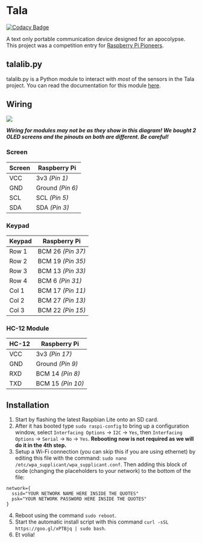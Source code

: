 # Tala

[![Codacy Badge](https://api.codacy.com/project/badge/Grade/8d164705b0754d2aa521074af36ce943)](https://www.codacy.com/app/malvern-code-club/tala?utm_source=github.com&utm_medium=referral&utm_content=malvern-code-club/tala&utm_campaign=badger)

A text only portable communication device designed for an apocolypse. This project was a competition entry for [Raspberry Pi Pioneers](https://www.raspberrypi.org/pioneers/).

## talalib.py

talalib.py is a Python module to interact with *most* of the sensors in the Tala
project. You can read the documentation for this module [here](talalib.md).

## Wiring

![](tala_bb.png)

***Wiring for modules may not be as they show in this diagram! We bought 2 OLED
screens and the pinouts on both are different. Be careful!***

### Screen

| Screen | Raspberry Pi     |
| ------ | ---------------- |
| VCC    | 3v3 *(Pin 1)*    |
| GND    | Ground *(Pin 6)* |
| SCL    | SCL *(Pin 5)*    |
| SDA    | SDA *(Pin 3)*    |

### Keypad

| Keypad | Raspberry Pi      |
| ------ | ----------------- |
| Row 1  | BCM 26 *(Pin 37)* |
| Row 2  | BCM 19 *(Pin 35)* |
| Row 3  | BCM 13 *(Pin 33)* |
| Row 4  | BCM 6 *(Pin 31)*  |
| Col 1  | BCM 17 *(Pin 11)* |
| Col 2  | BCM 27 *(Pin 13)* |
| Col 3  | BCM 22 *(Pin 15)* |

### HC-12 Module

| HC-12 | Raspberry Pi      |
| ----- | ----------------- |
| VCC   | 3v3 *(Pin 17)*    |
| GND   | Ground *(Pin 9)*  |
| RXD   | BCM 14 *(Pin 8)*  |
| TXD   | BCM 15 *(Pin 10)* |

## Installation

1. Start by flashing the latest Raspbian Lite onto an SD card.
2. After it has booted type `sudo raspi-config` to bring up a configuration
window, select `Interfacing Options` -> `I2C` -> `Yes`, then `Interfacing Options`
-> `Serial` -> `No` -> `Yes`. **Rebooting now is not required as we will do it
in the 4th step.**
3. Setup a Wi-Fi connection (you can skip this if you are using ethernet) by
editing this file with the command: `sudo nano /etc/wpa_supplicant/wpa_supplicant.conf`.
Then adding this block of code (changing the placeholders to your network) to the
bottom of the file:
```
network={
  ssid="YOUR NETWORK NAME HERE INSIDE THE QUOTES"
  psk="YOUR NETWORK PASSWORD HERE INSIDE THE QUOTES"
}
```
4. Reboot using the command `sudo reboot`.
5. Start the automatic install script with this command `curl -sSL https://goo.gl/xPTBjq | sudo bash`.
6. Et volia!
